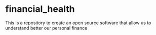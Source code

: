 # financial_health
This is a repository to create an open source software that allow us to understand better our personal finance
